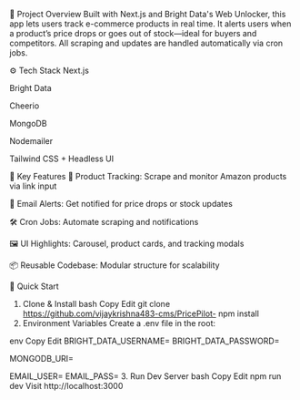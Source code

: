 🤖 Project Overview
Built with Next.js and Bright Data's Web Unlocker, this app lets users track e-commerce products in real time. It alerts users when a product’s price drops or goes out of stock—ideal for buyers and competitors. All scraping and updates are handled automatically via cron jobs.


⚙️ Tech Stack
Next.js

Bright Data

Cheerio

MongoDB

Nodemailer

Tailwind CSS + Headless UI

🔋 Key Features
🎯 Product Tracking: Scrape and monitor Amazon products via link input

📩 Email Alerts: Get notified for price drops or stock updates

🛠️ Cron Jobs: Automate scraping and notifications

🖼️ UI Highlights: Carousel, product cards, and tracking modals

📦 Reusable Codebase: Modular structure for scalability

🚀 Quick Start
1. Clone & Install
bash
Copy
Edit
git clone https://github.com/vijaykrishna483-cms/PricePilot-
npm install
2. Environment Variables
Create a .env file in the root:

env
Copy
Edit
BRIGHT_DATA_USERNAME=
BRIGHT_DATA_PASSWORD=

MONGODB_URI=

EMAIL_USER=
EMAIL_PASS=
3. Run Dev Server
bash
Copy
Edit
npm run dev
Visit http://localhost:3000
